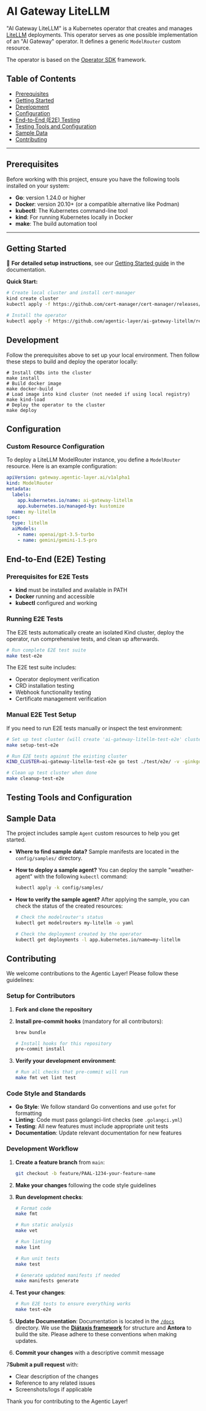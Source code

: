 # AI Gateway LiteLLM

"AI Gateway LiteLLM" is a Kubernetes operator that creates and manages [LiteLLM](https://www.litellm.ai/) deployments. This operator serves as one possible implementation of an "AI Gateway" operator. It defines a generic `ModelRouter` custom resource.  

The operator is based on the [Operator SDK](https://sdk.operatorframework.io/) framework. 

## Table of Contents

- [Prerequisites](#prerequisites)
- [Getting Started](#getting-started)
- [Development](#development)
- [Configuration](#configuration)
- [End-to-End (E2E) Testing](#end-to-end-e2e-testing)
- [Testing Tools and Configuration](#testing-tools-and-configuration)
- [Sample Data](#sample-data)
- [Contributing](#contributing)

----
## Prerequisites

Before working with this project, ensure you have the following tools installed on your system:

* **Go**: version 1.24.0 or higher
* **Docker**: version 20.10+ (or a compatible alternative like Podman)
* **kubectl**: The Kubernetes command-line tool
* **kind**: For running Kubernetes locally in Docker
* **make**: The build automation tool

----

## Getting Started

📖 **For detailed setup instructions**, see our [Getting Started guide](https://docs.agentic-layer.ai/ai-gateway-litellm/how-to-guides.html) in the documentation.

**Quick Start:**
```bash
# Create local cluster and install cert-manager
kind create cluster
kubectl apply -f https://github.com/cert-manager/cert-manager/releases/download/v1.18.2/cert-manager.yaml

# Install the operator
kubectl apply -f https://github.com/agentic-layer/ai-gateway-litellm/releases/download/v0.0.1/install.yaml
```

## Development

Follow the prerequisites above to set up your local environment.
Then follow these steps to build and deploy the operator locally:

```shell
# Install CRDs into the cluster
make install
# Build docker image
make docker-build
# Load image into kind cluster (not needed if using local registry)
make kind-load
# Deploy the operator to the cluster
make deploy
```

## Configuration


### Custom Resource Configuration

To deploy a LiteLLM ModelRouter instance, you define a `ModelRouter` resource. Here is an example configuration:

```yaml
apiVersion: gateway.agentic-layer.ai/v1alpha1
kind: ModelRouter
metadata:
  labels:
    app.kubernetes.io/name: ai-gateway-litellm
    app.kubernetes.io/managed-by: kustomize
  name: my-litellm
spec:
  type: litellm
  aiModels:
    - name: openai/gpt-3.5-turbo
    - name: gemini/gemini-1.5-pro

```


## End-to-End (E2E) Testing

### Prerequisites for E2E Tests

- **kind** must be installed and available in PATH
- **Docker** running and accessible
- **kubectl** configured and working

### Running E2E Tests

The E2E tests automatically create an isolated Kind cluster, deploy the operator, run comprehensive tests, and clean up afterwards.

```bash
# Run complete E2E test suite
make test-e2e
```

The E2E test suite includes:
- Operator deployment verification
- CRD installation testing
- Webhook functionality testing
- Certificate management verification

### Manual E2E Test Setup

If you need to run E2E tests manually or inspect the test environment:

```bash
# Set up test cluster (will create 'ai-gateway-litellm-test-e2e' cluster)
make setup-test-e2e
```
```bash
# Run E2E tests against the existing cluster
KIND_CLUSTER=ai-gateway-litellm-test-e2e go test ./test/e2e/ -v -ginkgo.v
```
```bash
# Clean up test cluster when done
make cleanup-test-e2e
```

## Testing Tools and Configuration

## Sample Data

The project includes sample `Agent` custom resources to help you get started.

* **Where to find sample data?**
  Sample manifests are located in the `config/samples/` directory.

* **How to deploy a sample agent?**
  You can deploy the sample "weather-agent" with the following `kubectl` command:

  ```bash
  kubectl apply -k config/samples/
  ```

* **How to verify the sample agent?**
  After applying the sample, you can check the status of the created resources:

  ```bash
  # Check the modelrouter's status
  kubectl get modelrouters my-litellm -o yaml
  ```
  ```bash
  # Check the deployment created by the operator
  kubectl get deployments -l app.kubernetes.io/name=my-litellm
  ```
## Contributing

We welcome contributions to the Agentic Layer! Please follow these guidelines:

### Setup for Contributors

1. **Fork and clone the repository**
2. **Install pre-commit hooks** (mandatory for all contributors):
   ```bash
   brew bundle
   ```
   ```bash
   # Install hooks for this repository
   pre-commit install
   ```

3. **Verify your development environment**:
   ```bash
   # Run all checks that pre-commit will run
   make fmt vet lint test
   ```

### Code Style and Standards

- **Go Style**: We follow standard Go conventions and use `gofmt` for formatting
- **Linting**: Code must pass golangci-lint checks (see `.golangci.yml`)
- **Testing**: All new features must include appropriate unit tests
- **Documentation**: Update relevant documentation for new features

### Development Workflow

1. **Create a feature branch** from `main`:
   ```bash
   git checkout -b feature/PAAL-1234-your-feature-name
   ```

2. **Make your changes** following the code style guidelines

3. **Run development checks**:
   ```bash
   # Format code
   make fmt

   # Run static analysis
   make vet

   # Run linting
   make lint

   # Run unit tests
   make test

   # Generate updated manifests if needed
   make manifests generate
   ```

4. **Test your changes**:
   ```bash
   # Run E2E tests to ensure everything works
   make test-e2e
   ```
5. **Update Documentation**:
   Documentation is located in the [`/docs`](/docs) directory. We use the **[Diátaxis framework](https://diataxis.fr/)** for structure and **Antora** to build the site. Please adhere to these conventions when making updates.

6. **Commit your changes** with a descriptive commit message

7**Submit a pull request** with:
- Clear description of the changes
- Reference to any related issues
- Screenshots/logs if applicable

Thank you for contributing to the Agentic Layer!
